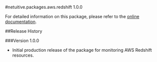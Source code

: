 #netuitive.packages.aws.redshift 1.0.0

For detailed information on this package, please refer to the [online documentation](https://help.app.netuitive.com/Content/Misc/Datasources/AWS/new_aws_datasource.htm).

##Release History

###Version 1.0.0

* Initial production release of the package for monitoring AWS Redshift resources.